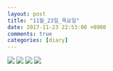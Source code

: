 ```yaml
---
layout: post
title: "11월_23일_목요일"
date: 2017-11-23 22:53:00 +0900
comments: true 
categories: [diary] 
---
```

![](http://blogfiles12.naver.net/MjAxNzExMjNfNTEg/MDAxNTExNDQ1MTY3NTU2.7do48F9pLXK0QaoZVMlkj4U1XlLZMAfMgGB5qKSnDGsg.Hl3UoBELQzmIn57w6lahxGRfqvtPucApsh2Zph7F4RQg.JPEG.hotleve/NaverBlog_20171123_225246_01.jpg) 
![](http://blogfiles1.naver.net/MjAxNzExMjNfMzUg/MDAxNTExNDQ1MTY4NDA1.uXMd2czb1rzzh78qfe0_PkDb7UC13S7ZCHo8S39Szxsg.rmAaEpNAF30bZX9Xv6-WKtL1py0IJ9Muqzf5qqbj44Ig.JPEG.hotleve/NaverBlog_20171123_225247_02.jpg) 
![](http://blogfiles13.naver.net/MjAxNzExMjNfMTMg/MDAxNTExNDQ1MjAxNDMz.LUr6oSCAuUj6sWhjtrY2fo3ziDLqBj6Op_Sf6rbn-Zcg.pgxXBuMnOMCUCSbrUQgmKrjcWnaIrlxzfiFYjQs5vLsg.JPEG.hotleve/NaverBlog_20171123_225321_48.jpg) 
![](http://blogfiles12.naver.net/MjAxNzExMjNfMTI0/MDAxNTExNDQ1MjAyMTY4.m4bAvKkOljwO32Yy4kBGXYZYa3xhUDf9FtOvDWxAA7Eg.vc5f_bOwe0w0u4IfazKl1LcBxSozEeZ7TLRLfTvEnm4g.JPEG.hotleve/NaverBlog_20171123_225321_49.jpg) 

